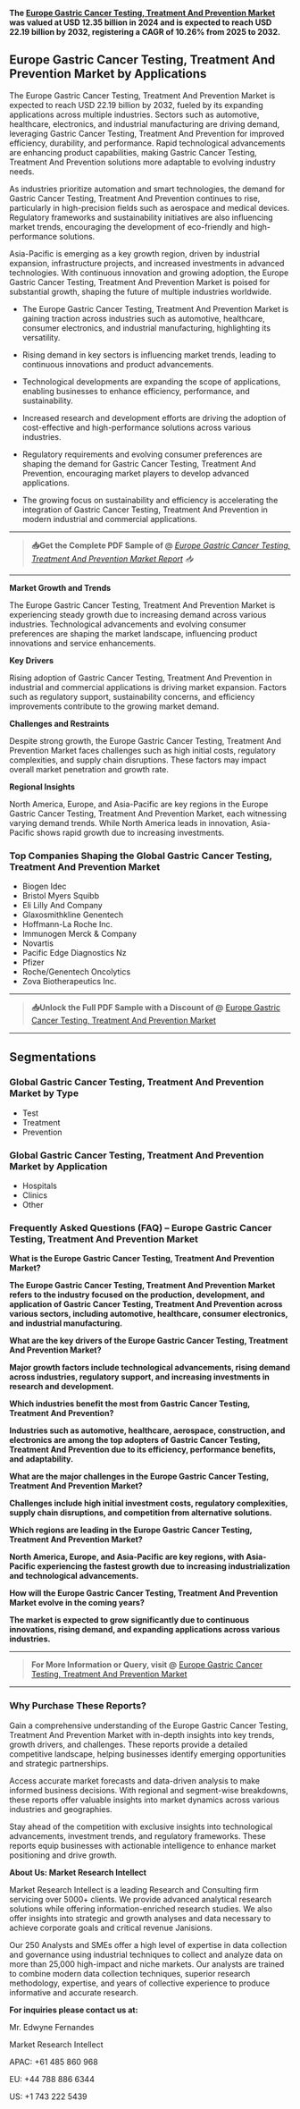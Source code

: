 <p><strong>The <a href="https://www.marketresearchintellect.com/download-sample/?rid=1017530&amp;utm_source=Pulse-April-Europe&amp;utm_medium=852">Europe Gastric Cancer Testing, Treatment And Prevention Market</a> was valued at USD 12.35 billion in 2024 and is expected to reach USD 22.19 billion by 2032, registering a CAGR of 10.26% from 2025 to 2032.</strong></p><h2>Europe Gastric Cancer Testing, Treatment And Prevention Market by Applications&nbsp;</h2><p><p>The Europe Gastric Cancer Testing, Treatment And Prevention Market is expected to reach USD 22.19 billion by 2032, fueled by its expanding applications across multiple industries. Sectors such as automotive, healthcare, electronics, and industrial manufacturing are driving demand, leveraging Gastric Cancer Testing, Treatment And Prevention for improved efficiency, durability, and performance. Rapid technological advancements are enhancing product capabilities, making Gastric Cancer Testing, Treatment And Prevention solutions more adaptable to evolving industry needs.</p><p>As industries prioritize automation and smart technologies, the demand for Gastric Cancer Testing, Treatment And Prevention continues to rise, particularly in high-precision fields such as aerospace and medical devices. Regulatory frameworks and sustainability initiatives are also influencing market trends, encouraging the development of eco-friendly and high-performance solutions.</p><p>Asia-Pacific is emerging as a key growth region, driven by industrial expansion, infrastructure projects, and increased investments in advanced technologies. With continuous innovation and growing adoption, the Europe Gastric Cancer Testing, Treatment And Prevention Market is poised for substantial growth, shaping the future of multiple industries worldwide.</p></p><ul><li><p>The Europe Gastric Cancer Testing, Treatment And Prevention Market is gaining traction across industries such as automotive, healthcare, consumer electronics, and industrial manufacturing, highlighting its versatility.</p></li><li><p>Rising demand in key sectors is influencing market trends, leading to continuous innovations and product advancements.</p></li><li><p>Technological developments are expanding the scope of applications, enabling businesses to enhance efficiency, performance, and sustainability.</p></li><li><p>Increased research and development efforts are driving the adoption of cost-effective and high-performance solutions across various industries.</p></li><li><p>Regulatory requirements and evolving consumer preferences are shaping the demand for Gastric Cancer Testing, Treatment And Prevention, encouraging market players to develop advanced applications.</p></li><li><p>The growing focus on sustainability and efficiency is accelerating the integration of Gastric Cancer Testing, Treatment And Prevention in modern industrial and commercial applications.</p></li></ul><hr /><blockquote><p><strong><span class="font-[700]">📥Get the Complete PDF Sample of @ </span></strong><em><span class="font-[700]"><a href="https://www.marketresearchintellect.com/download-sample/?rid=1017530&amp;utm_source=Pulse-April-Europe&amp;utm_medium=852" target="_blank" data-tracking-control-name="article-ssr-frontend-pulse_little-text-block" data-tracking-will-navigate="" data-test-link="">Europe Gastric Cancer Testing, Treatment And Prevention Market Report</a>&nbsp;📥</span></em></p></blockquote><hr /><p class="" data-start="77" data-end="360"><strong data-start="77" data-end="105">Market Growth and Trends</strong></p><p class="" data-start="77" data-end="360">The Europe Gastric Cancer Testing, Treatment And Prevention Market is experiencing steady growth due to increasing demand across various industries. Technological advancements and evolving consumer preferences are shaping the market landscape, influencing product innovations and service enhancements.</p><p class="" data-start="362" data-end="606"><strong data-start="362" data-end="377">Key Drivers</strong></p><p class="" data-start="362" data-end="606">Rising adoption of Gastric Cancer Testing, Treatment And Prevention in industrial and commercial applications is driving market expansion. Factors such as regulatory support, sustainability concerns, and efficiency improvements contribute to the growing market demand.</p><p class="" data-start="608" data-end="849"><strong data-start="608" data-end="637">Challenges and Restraints</strong></p><p class="" data-start="608" data-end="849">Despite strong growth, the Europe Gastric Cancer Testing, Treatment And Prevention Market faces challenges such as high initial costs, regulatory complexities, and supply chain disruptions. These factors may impact overall market penetration and growth rate.</p><p class="" data-start="851" data-end="1095"><strong data-start="851" data-end="872">Regional Insights</strong></p><p class="" data-start="851" data-end="1095">North America, Europe, and Asia-Pacific are key regions in the Europe Gastric Cancer Testing, Treatment And Prevention Market, each witnessing varying demand trends. While North America leads in innovation, Asia-Pacific shows rapid growth due to increasing investments.</p><p><h3>Top Companies Shaping the Global Gastric Cancer Testing, Treatment And Prevention Market </h3><ul><li>Biogen Idec</li><li>Bristol Myers Squibb</li><li>Eli Lilly And Company</li><li>Glaxosmithkline Genentech</li><li>Hoffmann-La Roche Inc.</li><li>Immunogen Merck & Company</li><li>Novartis</li><li>Pacific Edge Diagnostics Nz</li><li>Pfizer</li><li>Roche/Genentech Oncolytics</li><li>Zova Biotherapeutics Inc.</li></ul></p><hr /><blockquote><p><strong>📥Unlock the Full PDF Sample with a Discount of @</strong> <a href="https://www.marketresearchintellect.com/ask-for-discount/?rid=1017530&amp;utm_source=Pulse-April-Europe&amp;utm_medium=852">Europe Gastric Cancer Testing, Treatment And Prevention Market</a></p></blockquote><hr /><p><h2>Segmentations</h2><h3>Global Gastric Cancer Testing, Treatment And Prevention Market by Type</h3><ul><li>Test</li><li>Treatment</li><li>Prevention</li></ul><h3>Global Gastric Cancer Testing, Treatment And Prevention Market by Application</h3><ul><li>Hospitals</li><li>Clinics</li><li>Other</li></ul></p><h3><strong>Frequently Asked Questions (FAQ) &ndash; Europe Gastric Cancer Testing, Treatment And Prevention Market</strong></h3><p><strong>What is the Europe Gastric Cancer Testing, Treatment And Prevention Market?</strong></p><p><strong>The Europe Gastric Cancer Testing, Treatment And Prevention Market refers to the industry focused on the production, development, and application of Gastric Cancer Testing, Treatment And Prevention across various sectors, including automotive, healthcare, consumer electronics, and industrial manufacturing.</strong></p><p><strong>What are the key drivers of the Europe Gastric Cancer Testing, Treatment And Prevention Market?</strong></p><p><strong>Major growth factors include technological advancements, rising demand across industries, regulatory support, and increasing investments in research and development.</strong></p><p><strong>Which industries benefit the most from Gastric Cancer Testing, Treatment And Prevention?</strong></p><p><strong>Industries such as automotive, healthcare, aerospace, construction, and electronics are among the top adopters of Gastric Cancer Testing, Treatment And Prevention due to its efficiency, performance benefits, and adaptability.</strong></p><p><strong>What are the major challenges in the Europe Gastric Cancer Testing, Treatment And Prevention Market?</strong></p><p><strong>Challenges include high initial investment costs, regulatory complexities, supply chain disruptions, and competition from alternative solutions.</strong></p><p><strong>Which regions are leading in the Europe Gastric Cancer Testing, Treatment And Prevention Market?</strong></p><p><strong>North America, Europe, and Asia-Pacific are key regions, with Asia-Pacific experiencing the fastest growth due to increasing industrialization and technological advancements.</strong></p><p><strong>How will the Europe Gastric Cancer Testing, Treatment And Prevention Market evolve in the coming years?</strong></p><p><strong>The market is expected to grow significantly due to continuous innovations, rising demand, and expanding applications across various industries.</strong></p><hr /><blockquote><p><span class="font-[700]"><strong>For More Information or Query, visit&nbsp;@</strong>&nbsp;</span><span class="font-[700]"><a href="https://www.marketresearchintellect.com/product/global-gastric-cancer-testing-treatment-and-prevention-market/?utm_source=Linkedin&utm_medium=852" target="_blank" data-tracking-control-name="article-ssr-frontend-pulse_little-text-block" data-tracking-will-navigate="" data-test-link="">Europe Gastric Cancer Testing, Treatment And Prevention Market</a></span></p></blockquote><hr /><h3><strong data-start="0" data-end="31">Why Purchase These Reports?</strong></h3><p class="" data-start="35" data-end="297">Gain a comprehensive understanding of the Europe Gastric Cancer Testing, Treatment And Prevention Market with in-depth insights into key trends, growth drivers, and challenges. These reports provide a detailed competitive landscape, helping businesses identify emerging opportunities and strategic partnerships.</p><p class="" data-start="299" data-end="540">Access accurate market forecasts and data-driven analysis to make informed business decisions. With regional and segment-wise breakdowns, these reports offer valuable insights into market dynamics across various industries and geographies.</p><p class="" data-start="542" data-end="784">Stay ahead of the competition with exclusive insights into technological advancements, investment trends, and regulatory frameworks. These reports equip businesses with actionable intelligence to enhance market positioning and drive growth.</p><p><strong><span class="font-[700]">About Us: Market Research Intellect</span></strong></p><p><span class="">Market Research Intellect is a leading Research and Consulting firm servicing over 5000+ clients. We provide advanced analytical research solutions while offering information-enriched research studies.&nbsp;</span>We also offer insights into strategic and growth analyses and data necessary to achieve corporate goals and critical revenue Janisions.</p><p><span class="">Our 250 Analysts and SMEs offer a high level of expertise in data collection and governance using industrial techniques to collect and analyze data on more than 25,000 high-impact and niche markets. Our analysts are trained to combine modern data collection techniques, superior research methodology, expertise, and years of collective experience to produce informative and accurate research.</span></p><p><strong>For inquiries please contact us at:</strong></p><p>Mr. Edwyne Fernandes</p><p>Market Research Intellect</p><p>APAC: +61 485 860 968</p><p>EU: +44 788 886 6344</p><p>US: +1 743 222 5439</p>